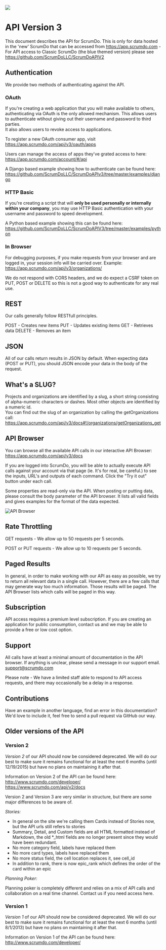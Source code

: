 ![](https://d1949u65ypatvu.cloudfront.net/static/v1434549436/img/ScrumDoSignupLogo.png)

API Version 3
=====================

This document describes the API for ScrumDo.  This is only for data hosted in the 'new' ScrumDo
that can be accessed from https://app.scrumdo.com - For API access to Classic ScrumDo (the blue
themed version) please see https://github.com/ScrumDoLLC/ScrumDoAPIV2

Authentication
--------------

We provide two methods of authenticating against the API.

### OAuth

If you're creating a web application that you will make available to others, 
authenticating via OAuth is the only allowed mechanism.  This allows users to 
authenticate wtihout giving out their username and password to third parties.  
It also allows users to revoke access to applications.

To register a new OAuth consumer app, visit https://app.scrumdo.com/api/v3/oauth/apps

Users can manage the access of apps they've grated access to here: https://app.scrumdo.com/account/#/api

A Django based example showing how to authenticate can be found here:
https://github.com/ScrumDoLLC/ScrumDoAPIv3/tree/master/examples/django

### HTTP Basic
If you're creating a script that will **only be used personally or internally 
within your company**, you may use HTTP Basic authentication with your username 
and password to speed development.

A Python based example showing this can be found here:
https://github.com/ScrumDoLLC/ScrumDoAPIV3/tree/master/examples/python

### In Browser

For debugging purposes, if you make requests from your browser and are logged in, 
your session info will be carried over.  Example:
https://app.scrumdo.com/api/v3/organizations/

We do not respond with CORS headers, and we do expect a CSRF token on PUT, POST or DELETE 
so this is not a good way to authenticate for any real use.


REST
----

Our calls generally follow RESTfull principles.

POST - Creates new items
PUT - Updates existing items
GET - Retrieves data
DELETE - Removes an item

JSON
----

All of our calls return results in JSON by default.  When expecting data 
(POST or PUT), you should JSON encode your data in the body of the request.

What's a SLUG?
--------------

Projects and organizations are identified by a slug, a short string consisting of 
alpha-numeric characters or dashes.  Most other objects are identified by a numeric id.  
You can find out the slug of an organization by calling the getOrganizations call: 
https://app.scrumdo.com/api/v3/docs#!/organizations/getOrganizations_get


API Browser
-----------

You can browse all the available API calls in our interactive API Browser: 
https://app.scrumdo.com/api/v3/docs

If you are logged into ScrumDo, you will be able to actually execute API calls 
against your account via that page (ie. It's for real, be careful.) to see the inputs, 
URL's and outputs of each command.  Click the "Try it out" button under each call.

Some properties are read-only via the API.  When posting or putting data, please 
consult the body parameter of the API browser.  It lists all valid fields and gives 
examples for the format of the data expected.

![API Browser](https://raw.github.com/ScrumDoLLC/ScrumDoAPIV3/master/images/browser.png "API Browser")


Rate Throttling
---------------

GET requests - We allow up to 50 requests per 5 seconds.

POST or PUT requests - We allow up to 10 requests per 5 seconds.


Paged Results
-------------

In general, in order to make working with our API as easy as possible, we try to return 
all relevant data in a single call.  However, there are a few calls that may generate way 
too much information.  Those results will be paged.  The API Browser lists which calls will 
be paged in this way.


Subscription
------------

API access requires a premium level subscription.  If you are creating an application for public
consumption, contact us and we may be able to provide a free or low cost option.


Support
-------

All calls have at least a minimal amount of documentation in the API browser.  If anything is 
unclear, please send a message in our support email.  support@scrumdo.com

Please note - We have a limited staff able to respond to API access requests, and 
there may occasionally be a delay in a response.


Contributions
-------------

Have an example in another language, find an error in this documentation?  We'd 
love to include it, feel free to send a pull request via GitHub our way.


Older versions of the API
-------------------------

### Version 2

*Version 2* of our API should now be considered deprecated.  We will do our best to make sure it remains 
functional for at least the next 6 months (until 12/19/2015) but have no plans on maintaining it after that.  

Information on Version 2 of the API can be found here: http://www.scrumdo.com/developer/
https://www.scrumdo.com/api/v2/docs


Version 2 and Version 3 are very similar in structure, but there are some major differences to be aware of.

*Stories:*

* In general on the site we're calling them Cards instead of Stories now, but the API urls still refers to stories
* Summary, Detail, and Custom fields are all HTML formatted instead of Markdown, the old *_html fields are no longer present since they would have been redundant.
* No more category field, labels have replaced them
* No more card types, labels have replaced them
* No more status field, the cell location replaces it, see cell_id
* In addition to rank, there is now epic_rank which defines the order of the card within an epic

*Planning Poker:*

Planning poker is completely different and relies on a mix of API calls and collaboration on a 
real time channel.  Contact us if you need access here.



### Version 1

*Version 1* of our API should now be considered deprecated.  We will do our best to make sure it remains 
functional for at least the next 6 months (until 8/1/2013) but have no plans on maintaining it after that.  

Information on Version 1 of the API can be found here: http://www.scrumdo.com/developer/
